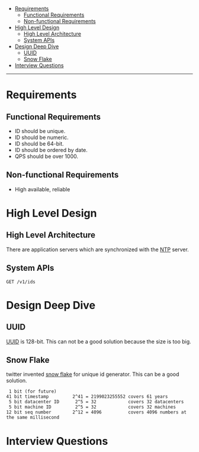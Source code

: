 - [Requirements](#requirements)
  - [Functional Requirements](#functional-requirements)
  - [Non-functional Requirements](#non-functional-requirements)
- [High Level Design](#high-level-design)
  - [High Level Architecture](#high-level-architecture)
  - [System APIs](#system-apis)
- [Design Deep Dive](#design-deep-dive)
  - [UUID](#uuid)
  - [Snow Flake](#snow-flake)
- [Interview Questions](#interview-questions)

----

# Requirements

## Functional Requirements

* ID should be unique.
* ID should be numeric.
* ID should be 64-bit.
* ID should be ordered by date.
* QPS should be over 1000.

## Non-functional Requirements

* High available, reliable

# High Level Design

## High Level Architecture

There are application servers which are synchronized with the
[NTP](https://en.wikipedia.org/wiki/Network_Time_Protocol) server.

## System APIs

```
GET /v1/ids
```

# Design Deep Dive

## UUID

[UUID](https://en.wikipedia.org/wiki/Universally_unique_identifier) is 128-bit.
This can not be a good solution because the size is too big.

## Snow Flake

twitter invented [snow flake](https://github.com/twitter-archive/snowflake/releases/tag/snowflake-2010) for unique id generator. This can be a good solution.

```
 1 bit (for future)
41 bit timestamp         2^41 = 2199023255552 covers 61 years 
 5 bit datacenter ID      2^5 = 32            covers 32 datacenters
 5 bit machine ID         2^5 = 32            covers 32 machines 
12 bit seq number        2^12 = 4096          covers 4096 numbers at the same millisecond
```

# Interview Questions
